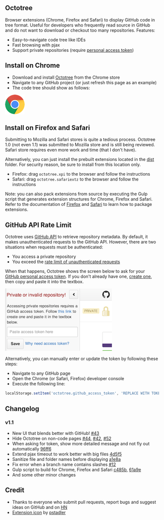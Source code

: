 ## Octotree
Browser extensions (Chrome, Firefox and Safari) to display GitHub code in tree format. Useful for developers who frequently read source in GitHub and do not want to download or checkout too many repositories. Features:

* Easy-to-navigate code tree like IDEs
* Fast browsing with pjax
* Support private repositories (require [personal access token](#github-api-rate-limit))

## Install on Chrome
* Download and install [Octotree](https://chrome.google.com/webstore/detail/octotree/bkhaagjahfmjljalopjnoealnfndnagc) from the Chrome store
* Navigate to any GitHub project (or just refresh this page as an example)
* The code tree should show as follows:

![When extension is active](docs/chrome.png)

## Install on Firefox and Safari
Submitting to Mozilla and Safari stores is quite a tedious process. Octotree 1.0 (not even 1.1) was submitted to Mozilla store and is still being reviewed. Safari store requires even more work and time (that I don't have).

Alternatively, you can just install the prebuilt extensions located in the [dist](https://github.com/buunguyen/octotree/tree/master/dist) folder. For security reason, be sure to install from this location only.

* Firefox: drag `octotree.xpi` to the browser and follow the instructions
* Safari: drag `octotree.safariextz` to the browser and follow the instructions

Note: you can also pack extensions from source by executing the Gulp script that generates extension structures for Chrome, Firefox and Safari. Refer to the documentation of [Firefox](https://developer.mozilla.org/en-US/Add-ons/SDK/Tutorials/Getting_started) and [Safari](https://developer.apple.com/library/safari/documentation/tools/conceptual/safariextensionguide/UsingExtensionBuilder/UsingExtensionBuilder.html#//apple_ref/doc/uid/TP40009977-CH2-SW1) to learn how to package extensions.

## GitHub API Rate Limit
Octotree uses [GitHub API](https://developer.github.com/v3/) to retrieve repository metadata. By default, it makes unauthenticated requests to the GitHub API. However, there are two situations when requests must be authenticated:

* You access a private repository
* You exceed the [rate limit of unauthenticated requests](https://developer.github.com/v3/#rate-limiting)

When that happens, Octotree shows the screen below to ask for your [GitHub personal access token](https://help.github.com/articles/creating-an-access-token-for-command-line-use). If you don't already have one, [create one](https://github.com/settings/tokens/new), then copy and paste it into the textbox.

![Enter personal access token](docs/token.png)

Alternatively, you can manually enter or update the token by following these steps:

* Navigate to any GitHub page
* Open the Chrome (or Safari, Firefox) developer console
* Execute the following line:
```javascript
localStorage.setItem('octotree.github_access_token', 'REPLACE WITH TOKEN')
```

## Changelog
### v1.1
* New UI that blends better with GitHub! [#43](https://github.com/buunguyen/octotree/pull/43)
* Hide Octotree on non-code pages [#44](https://github.com/buunguyen/octotree/pull/44), [#42](https://github.com/buunguyen/octotree/pull/42), [#52](https://github.com/buunguyen/octotree/pull/52)
* When asking for token, show more detailed message and not fly out automatically [96ff6](https://github.com/buunguyen/octotree/commit/96ff6196bb99aa36ae8bf08c345354fcd4db79a1)
* Extend pjax timeout to work better with big files [4d5f5](https://github.com/buunguyen/octotree/commit/4d5f526a719191d7f756443c60f471f1c775f8c8)
* Sanitize file and folder names before displaying [a1e8a](https://github.com/buunguyen/octotree/commit/a1e8a63ca894d4ecc58ba722727ca8b3c1a2128d)
* Fix error when a branch name contains slashes [#12](https://github.com/buunguyen/octotree/pull/12)
* Gulp script to build for Chrome, Firefox and Safari [c485b](https://github.com/buunguyen/octotree/commit/c485b144a3d6a9114148e7ca8e2fe4ce0d74b1c4), [61a9e](https://github.com/buunguyen/octotree/commit/61a9e8af864365df4ece208f213a3d49d241de0e)
* And some other minor changes


## Credit
* Thanks to everyone who submit pull requests, report bugs and suggest ideas on GitHub and on [HN](https://news.ycombinator.com/item?id=7740226)
* [Extension icon](https://github.com/pstadler/octofolders) by [pstadler](https://github.com/pstadler)

